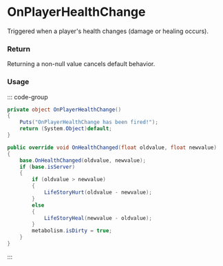 # OnPlayerHealthChange
<Badge type="info" text="Player"/><Badge type="danger" text="Carbon Compatible"/><Badge type="warning" text="Oxide Compatible"/>
Triggered when a player's health changes (damage or healing occurs).

### Return
Returning a non-null value cancels default behavior.

### Usage
::: code-group
```csharp [Example]
private object OnPlayerHealthChange()
{
	Puts("OnPlayerHealthChange has been fired!");
	return (System.Object)default;
}
```
```csharp [Source — Assembly-CSharp @ BasePlayer]
public override void OnHealthChanged(float oldvalue, float newvalue)
{
	base.OnHealthChanged(oldvalue, newvalue);
	if (base.isServer)
	{
		if (oldvalue > newvalue)
		{
			LifeStoryHurt(oldvalue - newvalue);
		}
		else
		{
			LifeStoryHeal(newvalue - oldvalue);
		}
		metabolism.isDirty = true;
	}
}

```
:::
